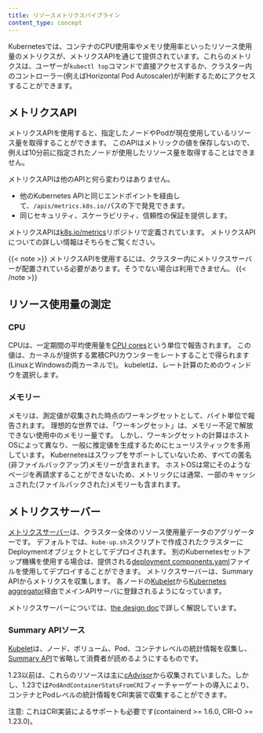 ```yaml
---
title: リソースメトリクスパイプライン
content_type: concept
---
```


<!-- overview -->

Kubernetesでは、コンテナのCPU使用率やメモリ使用率といったリソース使用量のメトリクスが、メトリクスAPIを通じて提供されています。これらのメトリクスは、ユーザーが`kubectl top`コマンドで直接アクセスするか、クラスター内のコントローラー(例えばHorizontal Pod Autoscaler)が判断するためにアクセスすることができます。

<!-- body -->

## メトリクスAPI

メトリクスAPIを使用すると、指定したノードやPodが現在使用しているリソース量を取得することができます。
このAPIはメトリックの値を保存しないので、例えば10分前に指定されたノードが使用したリソース量を取得することはできません。

メトリクスAPIは他のAPIと何ら変わりはありません。

- 他のKubernetes APIと同じエンドポイントを経由して、`/apis/metrics.k8s.io/`パスの下で発見できます。
- 同じセキュリティ、スケーラビリティ、信頼性の保証を提供します。

メトリクスAPIは[k8s.io/metrics](https://github.com/kubernetes/metrics/blob/master/pkg/apis/metrics/v1beta1/types.go)リポジトリで定義されています。
メトリクスAPIについての詳しい情報はそちらをご覧ください。

{{< note >}}
メトリクスAPIを使用するには、クラスター内にメトリクスサーバーが配置されている必要があります。そうでない場合は利用できません。
{{< /note >}}

## リソース使用量の測定

### CPU

CPUは、一定期間の平均使用量を[CPU cores](/docs/concepts/configuration/manage-resources-containers/#meaning-of-cpu)という単位で報告されます。
この値は、カーネルが提供する累積CPUカウンターをレートすることで得られます(LinuxとWindowsの両カーネルで)。
kubeletは、レート計算のためのウィンドウを選択します。

### メモリー

メモリは、測定値が収集された時点のワーキングセットとして、バイト単位で報告されます。
理想的な世界では、「ワーキングセット」は、メモリー不足で解放できない使用中のメモリー量です。
しかし、ワーキングセットの計算はホストOSによって異なり、一般に推定値を生成するためにヒューリスティックを多用しています。
Kubernetesはスワップをサポートしていないため、すべての匿名(非ファイルバックアップ)メモリーが含まれます。
ホストOSは常にそのようなページを再請求することができないため、メトリックには通常、一部のキャッシュされた(ファイルバックされた)メモリーも含まれます。

## メトリクスサーバー

[メトリクスサーバー](https://github.com/kubernetes-sigs/metrics-server)は、クラスター全体のリソース使用量データのアグリゲーターです。
デフォルトでは、`kube-up.sh`スクリプトで作成されたクラスターにDeploymentオブジェクトとしてデプロイされます。
別のKubernetesセットアップ機構を使用する場合は、提供される[deployment components.yaml](https://github.com/kubernetes-sigs/metrics-server/releases)ファイルを使用してデプロイすることができます。
メトリクスサーバーは、Summary APIからメトリクスを収集します。
各ノードの[Kubelet](/docs/reference/command-line-tools-reference/kubelet/)から[Kubernetes aggregator](/docs/concepts/extend-kubernetes/api-extension/apiserver-aggregation/)経由でメインAPIサーバに登録されるようになっています。

メトリクスサーバーについては、[the design doc](https://github.com/kubernetes/community/blob/master/contributors/design-proposals/instrumentation/metrics-server.md)で詳しく解説しています。


### Summary APIソース

[Kubelet](/docs/reference/command-line-tools-reference/kubelet/)は、ノード、ボリューム、Pod、コンテナレベルの統計情報を収集し、[Summary API](https://github.com/kubernetes/kubernetes/blob/7d309e0104fedb57280b261e5677d919cb2a0e2d/staging/src/k8s.io/kubelet/pkg/apis/stats/v1alpha1/types.go)で省略して消費者が読めるようにするものです。

1.23以前は、これらのリソースは主に[cAdvisor](https://github.com/google/cadvisor)から収集されていました。しかし、1.23では`PodAndContainerStatsFromCRI`フィーチャーゲートの導入により、コンテナとPodレベルの統計情報をCRI実装で収集することができます。

注意: これはCRI実装によるサポートも必要です(containerd >= 1.6.0, CRI-O >= 1.23.0)。
